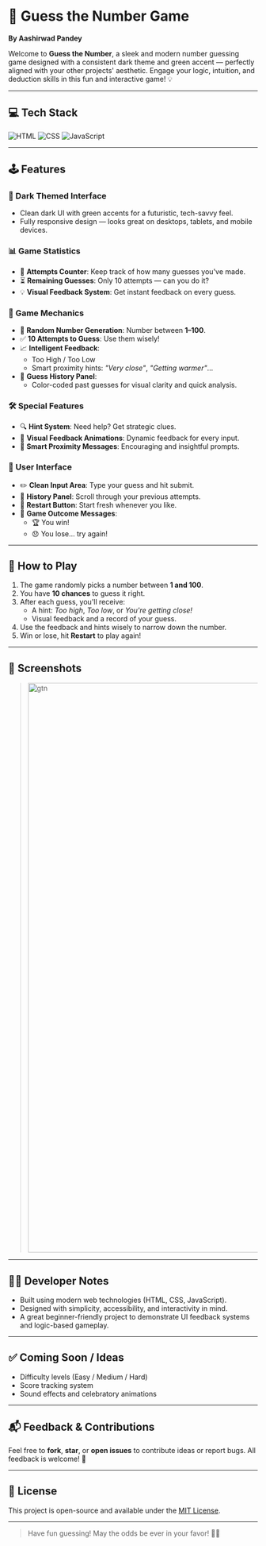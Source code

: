 # 🎯 Guess the Number Game

**By Aashirwad Pandey**

Welcome to **Guess the Number**, a sleek and modern number guessing game designed with a consistent dark theme and green accent — perfectly aligned with your other projects' aesthetic. Engage your logic, intuition, and deduction skills in this fun and interactive game! 💡

---

## 💻 Tech Stack

![HTML](https://img.shields.io/badge/HTML5-E34F26?style=for-the-badge&logo=html5&logoColor=white)
![CSS](https://img.shields.io/badge/CSS3-1572B6?style=for-the-badge&logo=css3&logoColor=white)
![JavaScript](https://img.shields.io/badge/JavaScript-F7DF1E?style=for-the-badge&logo=javascript&logoColor=black)

---

## 🕹️ Features

### 🌌 Dark Themed Interface
- Clean dark UI with green accents for a futuristic, tech-savvy feel.
- Fully responsive design — looks great on desktops, tablets, and mobile devices.

### 📊 Game Statistics
- 🔢 **Attempts Counter**: Keep track of how many guesses you've made.
- ⏳ **Remaining Guesses**: Only 10 attempts — can you do it?
- 💡 **Visual Feedback System**: Get instant feedback on every guess.

### 🧠 Game Mechanics
- 🎲 **Random Number Generation**: Number between **1–100**.
- ✅ **10 Attempts to Guess**: Use them wisely!
- 📈 **Intelligent Feedback**:
  - Too High / Too Low
  - Smart proximity hints: _"Very close"_, _"Getting warmer"_...
- 📘 **Guess History Panel**:
  - Color-coded past guesses for visual clarity and quick analysis.

### 🛠️ Special Features
- 🔍 **Hint System**: Need help? Get strategic clues.
- 🎨 **Visual Feedback Animations**: Dynamic feedback for every input.
- 🧭 **Smart Proximity Messages**: Encouraging and insightful prompts.

### 🧩 User Interface
- ✏️ **Clean Input Area**: Type your guess and hit submit.
- 📜 **History Panel**: Scroll through your previous attempts.
- 🔄 **Restart Button**: Start fresh whenever you like.
- 🎉 **Game Outcome Messages**:
  - 🏆 You win!
  - 😞 You lose... try again!

---

## 🚀 How to Play

1. The game randomly picks a number between **1 and 100**.
2. You have **10 chances** to guess it right.
3. After each guess, you'll receive:
   - A hint: _Too high_, _Too low_, or _You're getting close!_
   - Visual feedback and a record of your guess.
4. Use the feedback and hints wisely to narrow down the number.
5. Win or lose, hit **Restart** to play again!

---

## 📸 Screenshots

> <img width="1280" height="1147" alt="gtn" src="https://github.com/user-attachments/assets/a534a21d-b7b3-4c9f-9467-e4166775b0ed" />


---

## 🧑‍💻 Developer Notes

- Built using modern web technologies (HTML, CSS, JavaScript).
- Designed with simplicity, accessibility, and interactivity in mind.
- A great beginner-friendly project to demonstrate UI feedback systems and logic-based gameplay.

---

## ✅ Coming Soon / Ideas

- Difficulty levels (Easy / Medium / Hard)
- Score tracking system
- Sound effects and celebratory animations

---

## 📬 Feedback & Contributions

Feel free to **fork**, **star**, or **open issues** to contribute ideas or report bugs. All feedback is welcome! 🤝

---

## 📄 License

This project is open-source and available under the [MIT License](LICENSE).

---

> Have fun guessing! May the odds be ever in your favor! 🔢💚
